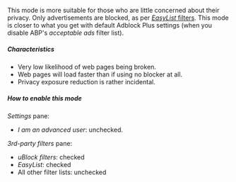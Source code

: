 This mode is more suitable for those who are little concerned about their privacy. Only advertisements are blocked, as per [_EasyList_ filters](https://easylist.adblockplus.org/en/). This mode is closer to what you get with default Adblock Plus settings (when you disable ABP's _acceptable ads_ filter list).

##### Characteristics

- Very low likelihood of web pages being broken.
- Web pages will load faster than if using no blocker at all.
- Privacy exposure reduction is rather incidental.

##### How to enable this mode

_Settings_ pane:
- _I am an advanced user_: unchecked.

_3rd-party filters_ pane:
- _uBlock filters‎_: checked
- _EasyList_: checked
- All other filter lists: unchecked